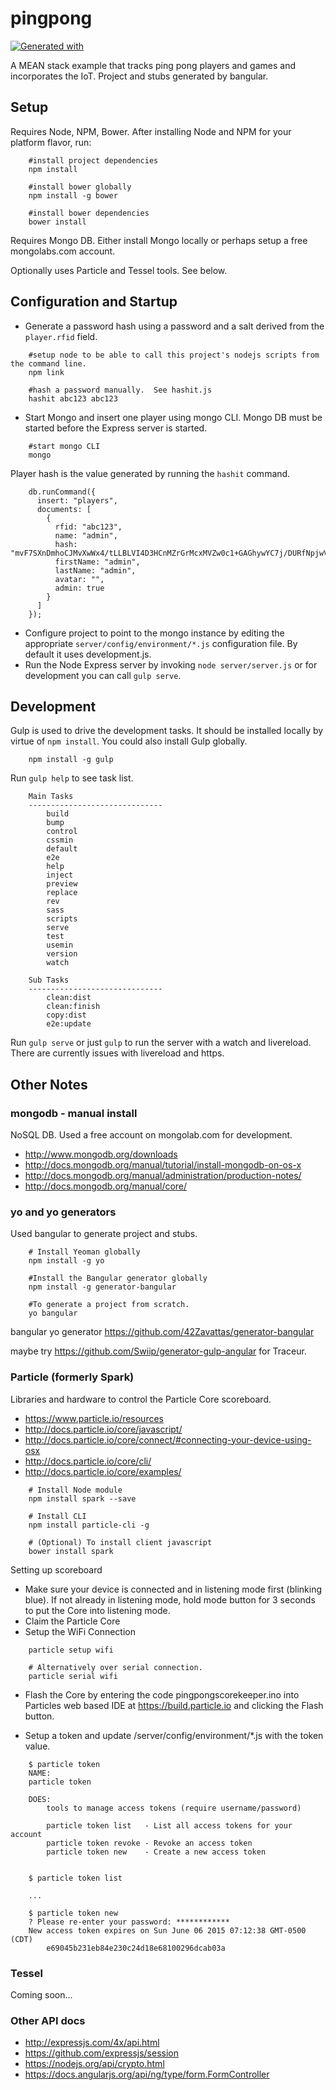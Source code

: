 # pingpong 

[![Generated with](https://img.shields.io/badge/generated%20with-bangular-blue.svg?style=flat-square)](https://github.com/42Zavattas/generator-bangular)

A MEAN stack example that tracks ping pong players and games and incorporates the IoT.  Project and stubs generated by bangular.

## Setup

Requires Node, NPM, Bower.  After installing Node and NPM for your platform flavor, run:

```
    #install project dependencies
    npm install
    
    #install bower globally
    npm install -g bower
    
    #install bower dependencies
    bower install
```

Requires Mongo DB.  Either install Mongo locally or perhaps setup a free mongolabs.com account.

Optionally uses Particle and Tessel tools.  See below.

## Configuration and Startup

* Generate a password hash using a password and a salt derived from the ```player.rfid``` field.

```
    #setup node to be able to call this project's nodejs scripts from the command line.
    npm link
    
    #hash a password manually.  See hashit.js
    hashit abc123 abc123
```

* Start Mongo and insert one player using mongo CLI.  Mongo DB must be started before the Express server is started.

```
    #start mongo CLI
    mongo
```

  Player hash is the value generated by running the ```hashit``` command.
    
```    
    db.runCommand({
      insert: "players",
      documents: [
        { 
          rfid: "abc123", 
          name: "admin", 
          hash: "mvF7SXnDmhoCJMvXwWx4/tLLBLVI4D3HCnMZrGrMcxMVZw0c1+GAGhywYC7j/DURfNpjwVRwz+B2Ebho4kDOUE57BEC0ij1D87qt1ziVtXeZQYWzwwLkzA5s/ELEo9PL8m4hzXU14Dv7/P7kj+dTDEet0083optZ3yy0Olhkxdc=",
          firstName: "admin", 
          lastName: "admin", 
          avatar: "", 
          admin: true 
        }
      ]
    });
```

* Configure project to point to the mongo instance by editing the appropriate  ```server/config/environment/*.js``` configuration file.  By default it uses development.js.
* Run the Node Express server by invoking ```node server/server.js``` or for development you can call ```gulp serve```.

## Development

Gulp is used to drive the development tasks.  It should be installed locally by virtue of ```npm install```.  You could also install Gulp globally.

```
    npm install -g gulp
```

Run ```gulp help``` to see task list.

```
    Main Tasks
    ------------------------------
        build
        bump
        control
        cssmin
        default
        e2e
        help
        inject
        preview
        replace
        rev
        sass
        scripts
        serve
        test
        usemin
        version
        watch
    
    Sub Tasks
    ------------------------------
        clean:dist
        clean:finish
        copy:dist
        e2e:update
```

Run ```gulp serve``` or just ```gulp``` to run the server with a watch and livereload.  There are currently issues with livereload and https.


## Other Notes

### mongodb - manual install

NoSQL DB.  Used a free account on mongolab.com for development.

* http://www.mongodb.org/downloads
* http://docs.mongodb.org/manual/tutorial/install-mongodb-on-os-x
* http://docs.mongodb.org/manual/administration/production-notes/
* http://docs.mongodb.org/manual/core/

### yo and yo generators

Used bangular to generate project and stubs.

```
    # Install Yeoman globally
    npm install -g yo
    
    #Install the Bangular generator globally
    npm install -g generator-bangular
    
    #To generate a project from scratch.
    yo bangular
```

bangular yo generator https://github.com/42Zavattas/generator-bangular

maybe try https://github.com/Swiip/generator-gulp-angular for Traceur.


### Particle (formerly Spark)

Libraries and hardware to control the Particle Core scoreboard.

* https://www.particle.io/resources
* http://docs.particle.io/core/javascript/
* http://docs.particle.io/core/connect/#connecting-your-device-using-osx
* http://docs.particle.io/core/cli/
* http://docs.particle.io/core/examples/


```
    # Install Node module
    npm install spark --save
    
    # Install CLI
    npm install particle-cli -g
    
    # (Optional) To install client javascript
    bower install spark
```

Setting up scoreboard

* Make sure your device is connected and in listening mode first (blinking blue). If not already in listening mode, hold mode button for 3 seconds to put the Core into listening mode.
* Claim the Particle Core
* Setup the WiFi Connection

```
    particle setup wifi
   
    # Alternatively over serial connection.
    particle serial wifi
```    
    
* Flash the Core by entering the code pingpongscorekeeper.ino into Particles web based IDE at https://build.particle.io and clicking the Flash button.

* Setup a token and update /server/config/environment/*.js with the token value.
 
```
    $ particle token
    NAME:
    particle token
    
    DOES: 
        tools to manage access tokens (require username/password)
    
        particle token list   - List all access tokens for your account
        particle token revoke - Revoke an access token
        particle token new    - Create a new access token
    
    
    $ particle token list
    
    ...
    
    $ particle token new
    ? Please re-enter your password: ************
    New access token expires on Sun June 06 2015 07:12:38 GMT-0500 (CDT)
        e69045b231eb84e230c24d18e68100296dcab03a
```


### Tessel

Coming soon...


### Other API docs

* http://expressjs.com/4x/api.html
* https://github.com/expressjs/session
* https://nodejs.org/api/crypto.html
* https://docs.angularjs.org/api/ng/type/form.FormController
